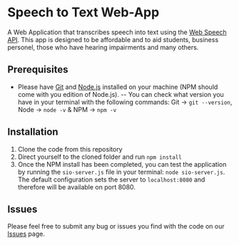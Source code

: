 # Speech to Text Web-App
A Web Application that transcribes speech into text using the [Web Speech API](https://developer.mozilla.org/en-US/docs/Web/API/Web_Speech_API). This app is designed to be affordable and to aid students, business personel, those who have hearing impairments and many others.

## Prerequisites

- Please have [Git](https://git-scm.com/) and [Node.js](https://nodejs.org/) installed on your machine (NPM should come with you edition of Node.js).
-- You can check what version you have in your terminal with the following commands: Git -> `git --version`, Node -> `node -v` & NPM -> `npm -v`

## Installation

1. Clone the code from this repository
2. Direct yourself to the cloned folder and run `npm install`
3. Once the NPM install has been completed, you can test the application by running the `sio-server.js` file in your terminal: `node sio-server.js`. The default configuration sets the server to `localhost:8080` and therefore will be available on port 8080. 

## Issues

Please feel free to submit any bug or issues you find with the code on our [Issues](https://github.com/rglc12/speech-to-text-web-app/issues) page.

